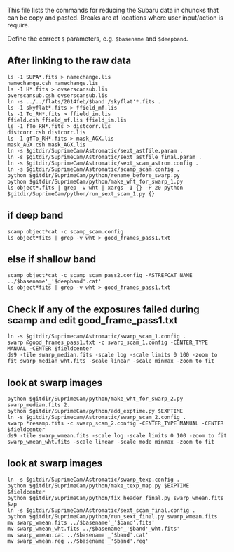 This file lists the commands for reducing the Subaru data in chuncks that can be copy and pasted. Breaks are at locations where user input/action is require.

Define the correct `$` parameters, e.g. `$basename` and `$deepband`. 

## After linking to the raw data

```
ls -1 SUPA*.fits > namechange.lis
namechange.csh namechange.lis
ls -1 H*.fits > ovserscansub.lis
overscansub.csh ovserscansub.lis
ln -s ../../flats/2014feb/$band'/skyflat'*.fits .
ls -1 skyflat*.fits > ffield_mf.lis
ls -1 To_RH*.fits > ffield_im.lis
ffield.csh ffield_mf.lis ffield_im.lis
ls -1 fTo_RH*.fits > distcorr.lis
distcorr.csh distcorr.lis
ls -1 gfTo_RH*.fits > mask_AGX.lis
mask_AGX.csh mask_AGX.lis
ln -s $gitdir/SuprimeCam/Astromatic/sext_astfile.param .
ln -s $gitdir/SuprimeCam/Astromatic/sext_astfile_final.param .
ln -s $gitdir/SuprimeCam/Astromatic/sext_scam_astrom.config .
ln -s $gitdir/SuprimeCam/Astromatic/scamp_scam.config .
python $gitdir/SuprimeCam/python/rename_before_swarp.py
python $gitdir/SuprimeCam/python/make_wht_for_swarp_1.py
ls object*.fits | grep -v wht | xargs -I {} -P 20 python $gitdir/SuprimeCam/python/run_sext_scam_1.py {}
```

## if deep band

```
scamp object*cat -c scamp_scam.config
ls object*fits | grep -v wht > good_frames_pass1.txt
```

## else if shallow band

```
scamp object*cat -c scamp_scam_pass2.config -ASTREFCAT_NAME ../$basename'_'$deepband'.cat'
ls object*fits | grep -v wht > good_frames_pass1.txt
```


## Check if any of the exposures failed during scamp and edit good_frame_pass1.txt

```
ln -s $gitdir/Suprimecam/Astromatic/swarp_scam_1.config .
swarp @good_frames_pass1.txt -c swarp_scam_1.config -CENTER_TYPE MANUAL -CENTER $fieldcenter
ds9 -tile swarp_median.fits -scale log -scale limits 0 100 -zoom to fit swarp_median_wht.fits -scale linear -scale minmax -zoom to fit
```

## look at swarp images

```
python $gitdir/SuprimeCam/python/make_wht_for_swarp_2.py swarp_median.fits 2.
python $gitdir/SuprimeCam/python/add_exptime.py $EXPTIME
ln -s $gitdir/Suprimecam/Astromatic/swarp_scam_2.config .
swarp *resamp.fits -c swarp_scam_2.config -CENTER_TYPE MANUAL -CENTER $fieldcenter
ds9 -tile swarp_wmean.fits -scale log -scale limits 0 100 -zoom to fit swarp_wmean_wht.fits -scale linear -scale mode minmax -zoom to fit
```

## look at swarp images

```
ln -s $gitdir/SuprimeCam/Astromatic/swarp_texp.config .
python $gitdir/SuprimeCam/python/make_texp_map.py $EXPTIME $fieldcenter
python $gitdir/SuprimeCam/python/fix_header_final.py swarp_wmean.fits $zp
ln -s $gitdir/SuprimeCam/Astromatic/sext_scam_final.config .
python $gitdir/SuprimeCam/python/run_sext_final.py swarp_wmean.fits
mv swarp_wmean.fits ../$basename'_'$band'.fits'
mv swarp_wmean_wht.fits ../$basename'_'$band'_wht.fits'
mv swarp_wmean.cat ../$basename'_'$band'.cat'
mv swarp_wmean.reg ../$basename'_'$band'.reg'
```


